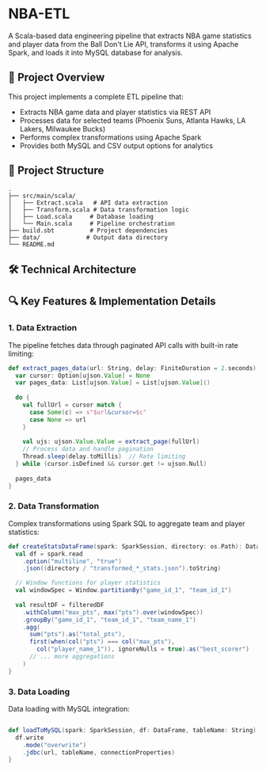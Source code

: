 # NBA-ETL
A Scala-based data engineering pipeline that extracts NBA game statistics and player data from the Ball Don't Lie API, transforms it using Apache Spark, and loads it into MySQL database for analysis.

## 🏀 Project Overview

This project implements a complete ETL pipeline that:
- Extracts NBA game data and player statistics via REST API
- Processes data for selected teams (Phoenix Suns, Atlanta Hawks, LA Lakers, Milwaukee Bucks)
- Performs complex transformations using Apache Spark
- Provides both MySQL and CSV output options for analytics

## 📁 Project Structure

```code
.
├── src/main/scala/
│   ├── Extract.scala   # API data extraction
│   ├── Transform.scala # Data transformation logic
│   ├── Load.scala     # Database loading
│   └── Main.scala     # Pipeline orchestration
├── build.sbt          # Project dependencies
├── data/             # Output data directory
└── README.md
```

## 🛠️ Technical Architecture




## 🔍 Key Features & Implementation Details

### 1. Data Extraction
The pipeline fetches data through paginated API calls with built-in rate limiting:

```scala
def extract_pages_data(url: String, delay: FiniteDuration = 2.seconds): List[ujson.Value] = {
  var cursor: Option[ujson.Value] = None
  var pages_data: List[ujson.Value] = List[ujson.Value]()
  
  do {
    val fullUrl = cursor match {
      case Some(c) => s"$url&cursor=$c"
      case None => url
    }
    
    val ujs: ujson.Value.Value = extract_page(fullUrl)
    // Process data and handle pagination
    Thread.sleep(delay.toMillis)  // Rate limiting
  } while (cursor.isDefined && cursor.get != ujson.Null)
  
  pages_data
}

```

### 2. Data Transformation

Complex transformations using Spark SQL to aggregate team and player statistics:

```scala
def createStatsDataFrame(spark: SparkSession, directory: os.Path): DataFrame = {
  val df = spark.read
    .option("multiline", "true")
    .json((directory / "transformed_*_stats.json").toString)

  // Window functions for player statistics
  val windowSpec = Window.partitionBy("game_id_1", "team_id_1")
  
  val resultDF = filteredDF
    .withColumn("max_pts", max("pts").over(windowSpec))
    .groupBy("game_id_1", "team_id_1", "team_name_1")
    .agg(
      sum("pts").as("total_pts"),
      first(when(col("pts") === col("max_pts"), 
        col("player_name_1")), ignoreNulls = true).as("best_scorer")
      // ... more aggregations
    )
}
```

### 3. Data Loading

Data loading with MySQL integration:
```scala

def loadToMySQL(spark: SparkSession, df: DataFrame, tableName: String): Unit = {
  df.write
    .mode("overwrite")
    .jdbc(url, tableName, connectionProperties)
}
```
